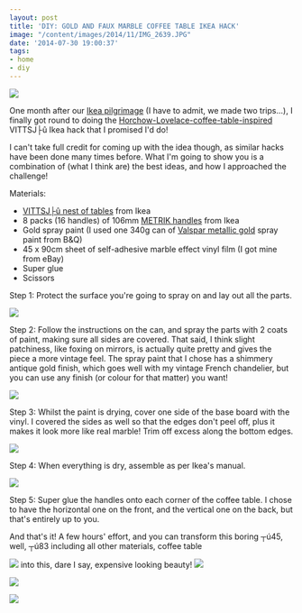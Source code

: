 ```yaml
---
layout: post
title: 'DIY: GOLD AND FAUX MARBLE COFFEE TABLE IKEA HACK'
image: "/content/images/2014/11/IMG_2639.JPG"
date: '2014-07-30 19:00:37'
tags:
- home
- diy
---
```


![](/content/images/2014/Jul/IMG_2639.JPG)

One month after our <a href="http://www.lingyeungb.com/our-next-ikea-pilgrimage/" target="_blank">Ikea pilgrimage</a> (I have to admit, we made two trips...), I finally got round to doing the <a href="http://www.horchow.com/Lovelace-Coffee-Table-lovelace/cprod94010001___/p.prod?icid=&searchType=MAIN&rte=%252Fsearch.jsp%253FN%253D0%2526Ntt%253Dlovelace%2526_requestid%253D27215&eItemId=cprod94010001&cmCat=search" target="_blank">Horchow-Lovelace-coffee-table-inspired</a> VITTSJ├û Ikea hack that I promised I'd do!

I can't take full credit for coming up with the idea though, as similar hacks have been done many times before. What I'm going to show you is a combination of (what I think are) the best ideas, and how I approached the challenge!

Materials:

* <a href="http://www.ikea.com/gb/en/catalog/products/80215332/" target="_blank">VITTSJ├û nest of tables</a> from Ikea
* 8 packs (16 handles) of 106mm <a href="http://www.ikea.com/gb/en/catalog/products/90138833/" target="_blank">METRIK handles</a> from Ikea
* Gold spray paint (I used one 340g can of <a href="http://www.diy.com/nav/decor/paint-woodcare/creative-project-paints/metallic_paints/-specificproducttype-metallics___spray_paints/Valspar-Metallic-Effect-Spray-Paint-Gold-Effect-400ml-13199343?skuId=13680047" target="_blank">Valspar metallic gold</a> spray paint from B&Q)
* 45 x 90cm sheet of self-adhesive marble effect vinyl film (I got mine from eBay)
* Super glue
* Scissors

Step 1: Protect the surface you're going to spray on and lay out all the parts.

![](/content/images/2014/Jul/collage1-3.png)

Step 2: Follow the instructions on the can, and spray the parts with 2 coats of paint, making sure all sides are covered. That said, I think slight patchiness, like foxing on mirrors, is actually quite pretty and gives the piece a more vintage feel. The spray paint that I chose  has a shimmery antique gold finish, which goes well with my vintage French chandelier, but you can use any finish (or colour for that matter) you want!

![](/content/images/2014/Jul/collage2-7.png)

Step 3: Whilst the paint is drying, cover one side of the base board with the vinyl. I covered the sides as well so that the edges don't peel off, plus it makes it look more like real marble! Trim off excess along the bottom edges.

![](/content/images/2014/Jul/IMG_2601.JPG)

Step 4: When everything is dry, assemble as per Ikea's manual.

![](/content/images/2014/Jul/IMG_2602.JPG)

Step 5: Super glue the handles onto each corner of the coffee table. I chose to have the horizontal one on the front, and the vertical one on the back, but that's entirely up to you.

And that's it! A few hours' effort, and you can transform this boring ┬ú45, well, ┬ú83 including all other materials, coffee table

![](/content/images/2014/Jul/vittsjo-1.JPG)
into this, dare I say, expensive looking beauty!
![](/content/images/2014/Jul/IMG_2603.JPG)

![](/content/images/2014/Jul/IMG_2641.JPG)

![](/content/images/2014/Jul/IMG_2643.JPG)
